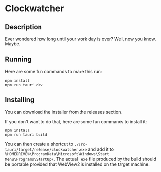 # Clockwatcher
## Description
Ever wondered how long until your work day is over? Well, now you know. Maybe.

## Running
Here are some fun commands to make this run:
```
npm install
npm run tauri dev
```

## Installing
You can download the installer from the releases section.

If you don't want to do that, here are some fun commands to install it:
```
npm install
npm run tauri build
```

You can then create a shortcut to `./src-tauri/target/release/clockwatcher.exe` and add it to `%HOMEDRIVE%\ProgramData\Microsoft\Windows\Start Menu\Programs\StartUp\`.
The actual `.exe` file produced by the build should be portable provided that WebView2 is installed on the target machine.
